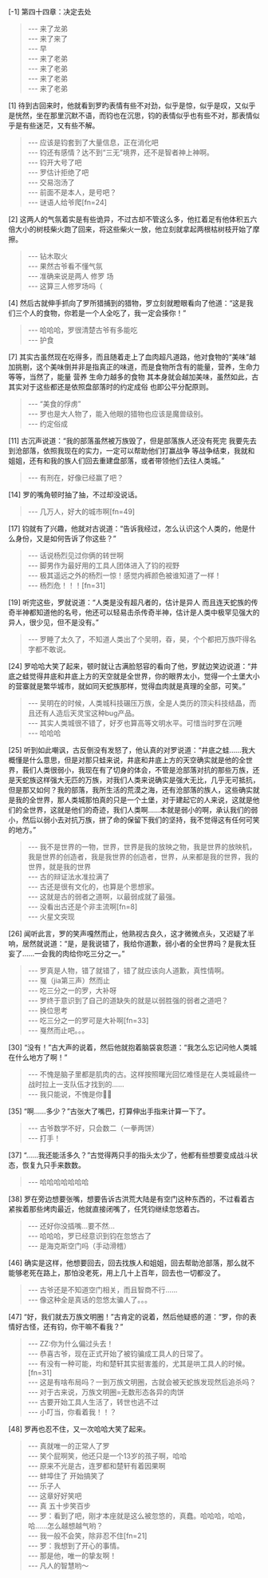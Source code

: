 
[-1] 第四十四章：决定去处
>--- 来了龙弟<br>
>--- 来了来了<br>
>--- 早<br>
>--- 来了老弟<br>
>--- 来了老弟<br>
>--- 来了老弟<br>
>--- 来了老弟<br>

[1] 待到古回来时，他就看到罗旳表情有些不对劲，似乎是惊，似乎是叹，又似乎是恍然，坐在那里沉默不语，而钧也在沉思，钧的表情似乎也有些不对，那表情似乎是有些迷茫，又有些不解。
>--- 应该是钧套到了大量信息，正在消化吧<br>
>--- 钧还有感情？达不到“三无”境界，还不是智者神上神啊。<br>
>--- 钧开大号了吧<br>
>--- 罗估计拒绝了吧<br>
>--- 交易泡汤了<br>
>--- 前面不是本人，是号吧？<br>
>--- 谜语人给爷爬[fn=24]<br>

[2] 这两人的气氛着实是有些诡异，不过古却不管这么多，他扛着足有他体积五六倍大小的树枝柴火跑了回来，将这些柴火一放，他立刻就拿起两根枯树枝开始了摩擦。
>--- 钻木取火<br>
>--- 果然古爷看不懂气氛<br>
>--- 准确来说是两人  修罗  场<br>
>--- 这算三人修罗场吗（<br>

[4] 然后古就伸手抓向了罗所猎捕到的猎物，罗立刻就瞪眼看向了他道：“这是我们三个人的食物，你若是一个人全吃了，我一定会揍你！”
>--- 哈哈哈，罗很清楚古爷有多能吃<br>
>--- 护食<br>

[7] 其实古虽然现在吃得多，而且随着走上了血肉超凡道路，他对食物的“美味”越加挑剔，这个美味倒并非是指真正的味道，而是食物所含有的能量，营养，生命力等等，当然了，能量 营养 生命力越多的食物 其本身就会越加美味，虽然如此，古其实对于这些都还是依照盘部落时的约定成俗 也即公平分配原则。
>--- “美食的俘虏”<br>
>--- 罗也是大人物了，能入他眼的猎物也应该是魔兽级别。<br>
>--- 约定俗成<br>

[11] 古沉声说道：“我的部落虽然被万族毁了，但是部落族人还没有死完 我要先去到沧部落，依照我现在的实力，一定可以帮助他们打赢战争 等战争结束，我就和姐姐，还有和我的族人们回去重建盘部落，或者带领他们去往人类城。”
>--- 有刑在，好像已经赢了吧？<br>

[14] 罗的嘴角顿时抽了抽，不过却没说话。
>--- 几万人，好大的城市啊[fn=49]<br>

[17] 钧就有了兴趣，他就对古说道：“告诉我经过，怎么认识这个人类的，他是什么身份，又是如何告诉了你这些？”
>--- 话说杨烈见过你俩的转世啊<br>
>--- 脚男作为最好用的工具人团体进入了钧的视野<br>
>--- 极其遥远之外的杨烈一惊！感觉内裤颜色被谁知道了一样！<br>
>--- 杨烈危！！！[fn=31]<br>

[19] 听完这些，罗就说道：“人类是没有超凡者的，估计是异人 而且连天蛇族的传奇半神都知道他的名号，他还可以轻易击杀传奇半神，估计是人类中极罕见强大的异人，很少见，但不是没有。”
>--- 罗睡了太久了，不知道人类出了个吴明，昋，昊，个个都把万族吓得名字都不敢说。<br>

[24] 罗哈哈大笑了起来，顿时就让古满脸怒容的看向了他，罗就边笑边说道：“井底之蛙觉得井底和井底上方的天空就是全世界，你的眼界太小，觉得一个土堡大小的营寨就是繁华城市，就如同天蛇族那样，觉得血肉就是真理的全部，可笑。”
>--- 吴明在的时候，人类城科技碾压万族，全是人类历的顶尖科技结晶，而且还有人造后天灵宝这种bug产品。<br>
>--- 其实人类城很不错了，好歹也算高等文明水平。可惜当时罗在沉睡<br>
>--- 哈哈哈<br>

[25] 听到如此嘲讽，古反倒没有发怒了，他认真的对罗说道：“井底之蛙……我大概懂是什么意思，但是对那只蛙来说，井底和井底上方的天空确实就是他的全世界，莪们人类很弱小，我现在有了切身的体会，不管是沧部落对抗的那些万族，还是天蛇族这样强大无匹的万族，对我们人类来说确实是强大无比，几乎无可抵抗，但是那又如何？我的部落，我所生活的荒漠之海，还有沧部落的族人，这些确实就是我的全世界，那人类城那怕真的只是一个土堡，对于建起它的人来说，这就是他们的全世界，这就是他们的奇迹，我们人类啊……本就是弱小的啊，承认我们的弱小，然后以弱小去对抗万族，拼了命的保留下我们的坚持，我不觉得这有任何可笑的地方。”
>--- 我不是世界的一物，世界，世界是我的放映之物，我是世界的放映机，我是世界的创造者，我是我世界的创造者，世界，从来都是我的世界，我的世界，就是我的世界<br>
>--- 古的辩证法水准拉满了<br>
>--- 古还是很有文化的，也算是个思想家。<br>
>--- 这就是古的弱者之道啊，以最弱成就了最强。<br>
>--- 没看出古还是个非主流啊[fn=8]<br>
>--- 火星文突现<br>

[26] 闻听此言，罗的笑声嘎然而止，他熟视古良久，这才微微点头，又迟疑了半响，居然就说道：“是，是我说错了，我给你道歉，弱小者的全世界吗？是我太狂妄了……一会我的肉给你吃三分之一。”
>--- 罗真是人物，错了就错了，错了就应该向人道歉，真性情啊。<br>
>--- 戛（jia第三声）然而止<br>
>--- 吃三分之一的罗，大补呀<br>
>--- 罗终于意识到了自己的道缺失的就是以弱胜强的弱者之道吧？<br>
>--- 换位思考<br>
>--- 吃三分之一的罗可是大补啊[fn=33]<br>
>--- 戛然而止吧。。。<br>

[30] “没有！”古大声的说着，然后他就抱着脑袋哀怨道：“我怎么忘记问他人类城在什么地方了啊！”
>--- 不愧是脑子里都是肌肉的古。这样按照曙光回忆难怪是在人类城最终一战时拉上一支队伍才找到的……<br>
>--- 我只能说，不愧是你👍🏻<br>

[35] “啊……多少？”古张大了嘴巴，打算伸出手指来计算一下了。
>--- 古爷数学不好，只会数二（一拳两饼）<br>
>--- 打手！<br>

[37] “……我还能活多久？”古觉得两只手的指头太少了，他都有些想要变成战斗状态，恢复九只手来数数。
>--- 哈哈哈哈哈哈哈<br>

[38] 罗在旁边想要张嘴，想要告诉古洪荒大陆是有空门这种东西的，不过看着古紧挨着那些烤肉最近，他就直接闭嘴了，任凭钧继续忽悠着古。
>--- 还好你没插嘴…要不然…<br>
>--- 哈哈哈，罗已经意识到钧在忽悠古了<br>
>--- 是海克斯空门吗（手动滑稽）<br>

[46] 确实是这样，他想要回去，回去找族人和姐姐，回去帮助沧部落，那么就不能够老死在路上，那怕没老死，用上几十上百年，回去也一切都没了。
>--- 古爷还是不知道空门相关，而且智商不行……<br>
>--- 像这种全是真话的忽悠太骗人了。。。<br>

[47] “好，我们就去万族文明圈！”古肯定的说着，然后他疑惑的道：“罗，你的表情好古怪，还有钧，你干嘛不看我？”
>--- ZZ:你为什么偏过头去！<br>
>--- 恭喜古爷，现在正式开始了被钧骗成工具人的日常了。<br>
>--- 有没有一种可能，均和楚轩其实挺害羞的，尤其是哄工具人的时候。[fn=31]<br>
>--- 这是有啥布局吗？一到万族文明圈，古就会被天蛇族发现然后追杀吗？<br>
>--- 对于古来说，万族文明圈=无数形态各异的肉饼<br>
>--- 古要开始工具人生活了，转世也逃不过<br>
>--- 小叮当，你看着我！！？<br>

[48] 罗再也忍不住，又一次哈哈大笑了起来。
>--- 真就唯一的正常人了罗<br>
>--- 笑个屁啊笑，他还只是一个13岁的孩子啊，哈哈<br>
>--- 原来不光是古，连罗都和楚轩有着因果啊<br>
>--- 蚌埠住了 开始搞笑了<br>
>--- 乐子人<br>
>--- 这章好好笑吧<br>
>--- 真 五十步笑百步<br>
>--- 罗：看到了吧，刚才本座就是这么被忽悠的，真蠢。哈哈哈，哈哈，哈……怎么越想越气哟？<br>
>--- 我一般不会笑，除非忍不住[fn=21]<br>
>--- 罗：我想到了开心的事情。<br>
>--- 那是他，唯一的挚友啊！<br>
>--- 凡人的智慧哟～<br>
